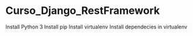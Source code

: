 # Curso_Django_RestFramework

Install Python 3
Install pip
Install virtualenv 
Install dependecies in virtualenv
